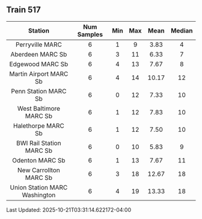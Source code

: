 ## Train 517

| Station | Num Samples | Min | Max | Mean | Median |
| :-----: | :---------: | :-: | :-: | :--: | :----: |
| Perryville MARC | 6 | 1 | 9 | 3.83 | 4 |
| Aberdeen MARC Sb | 6 | 3 | 11 | 6.33 | 7 |
| Edgewood MARC Sb | 6 | 4 | 13 | 7.67 | 8 |
| Martin Airport MARC Sb | 6 | 4 | 14 | 10.17 | 12 |
| Penn Station MARC Sb | 6 | 0 | 12 | 7.33 | 10 |
| West Baltimore MARC Sb | 6 | 1 | 12 | 7.83 | 10 |
| Halethorpe MARC Sb | 6 | 1 | 12 | 7.50 | 10 |
| BWI Rail Station MARC Sb | 6 | 0 | 10 | 5.83 | 9 |
| Odenton MARC Sb | 6 | 1 | 13 | 7.67 | 11 |
| New Carrollton MARC Sb | 6 | 3 | 18 | 12.67 | 18 |
| Union Station MARC Washington | 6 | 4 | 19 | 13.33 | 18 |


Last Updated: 2025-10-21T03:31:14.622172-04:00